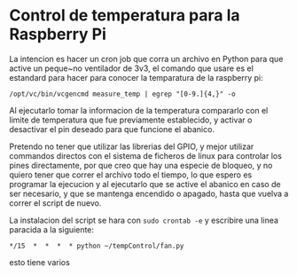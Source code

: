 Control de temperatura para la Raspberry Pi
===========================================

La intencion es hacer un cron job que corra un archivo en Python
para que active un peque~no ventilador de 3v3, el comando que usare es
el estandard para hacer para conocer la temparatura de la raspberry pi:

	/opt/vc/bin/vcgencmd measure_temp | egrep "[0-9.]{4,}" -o

Al ejecutarlo tomar la informacion de la temperatura compararlo con el 
limite de temperatura que fue previamente establecido, y activar o 
desactivar el pin deseado para que funcione el abanico.

Pretendo no tener que utilizar las librerias del GPIO, y mejor utilizar
commandos directos con el sistema de ficheros de linux para controlar 
los pines directamente, por que creo que hay una especie de bloqueo, y no
quiero tener que correr el archivo todo el tiempo, lo que espero es 
programar la ejecucion y al ejecutarlo que se active el abanico en caso 
de ser necesario, y que se mantenga encendido o apagado, hasta que vuelva
a correr el script de nuevo.

La instalacion del script se hara con `sudo crontab -e` y escribire una 
linea paracida a la siguiente:

```
*/15  *  *  *  * python ~/tempControl/fan.py
```

esto tiene varios 
